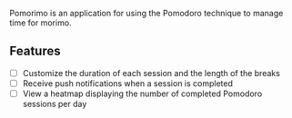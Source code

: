 Pomorimo is an application for using the Pomodoro technique to manage time for morimo.

## Features

- [ ] Customize the duration of each session and the length of the breaks
- [ ] Receive push notifications when a session is completed
- [ ] View a heatmap displaying the number of completed Pomodoro sessions per day
